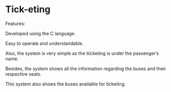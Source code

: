 # Tick-eting


Features:

Developed using the C language.

Easy to operate and understandable.

Also, the system is very simple as the tiicketing is under the passenger’s name.

Besides, the system shows all the information regarding the buses and their respective seats.

This system also shows the buses available for ticketing.
